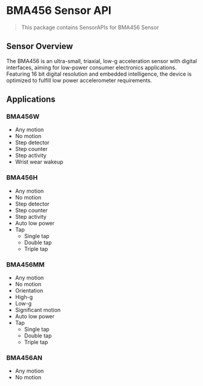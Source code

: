 # BMA456 Sensor API

> This package contains SensorAPIs for BMA456 Sensor

## Sensor Overview

The BMA456 is an ultra-small, triaxial, low-g acceleration sensor with digital interfaces, aiming for low-power consumer electronics applications. Featuring 16 bit digital resolution and embedded intelligence, the device is optimized to fulfill low power accelerometer requirements.

## Applications

### BMA456W
- Any motion
- No motion 
- Step detector
- Step counter
- Step activity
- Wrist wear wakeup

### BMA456H

- Any motion
- No motion 
- Step detector
- Step counter
- Step activity
- Auto low power
- Tap
	- Single tap
	- Double tap
	- Triple tap

### BMA456MM

- Any motion
- No motion 
- Orientation
- High-g
- Low-g
- Significant motion
- Auto low power
- Tap
	- Single tap
	- Double tap
	- Triple tap

### BMA456AN

- Any motion
- No motion
